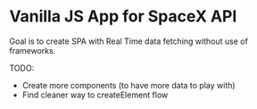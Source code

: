 # Vanilla JS App for SpaceX API

Goal is to create SPA with Real Time data fetching without use of frameworks.

TODO:

- Create more components (to have more data to play with)
- Find cleaner way to createElement flow
